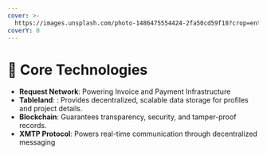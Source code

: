 ```yaml
---
cover: >-
  https://images.unsplash.com/photo-1486475554424-2fa50cd59f18?crop=entropy&cs=srgb&fm=jpg&ixid=M3wxOTcwMjR8MHwxfHNlYXJjaHw0fHx0ZWNofGVufDB8fHx8MTczMzY2NzgzNHww&ixlib=rb-4.0.3&q=85
coverY: 0
---
```


# 🤖 Core Technologies

* **Request Network**: Powering Invoice and Payment Infrastructure
* **Tableland**: : Provides decentralized, scalable data storage for profiles and project details.
* **Blockchain**: Guarantees transparency, security, and tamper-proof records.
* **XMTP Protocol**: Powers real-time communication through decentralized messaging
